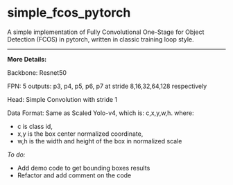 # simple_fcos_pytorch
A simple implementation of Fully Convolutional One-Stage for Object Detection (FCOS) in pytorch, written in classic training loop style.

****
**More Details:**

Backbone: Resnet50

FPN: 5 outputs: p3, p4, p5, p6, p7 at stride 8,16,32,64,128 respectively

Head: Simple Convolution with stride 1

Data Format: Same as Scaled Yolo-v4, which is: c,x,y,w,h. where:
- c is class id,
-  x,y is the box center normalized coordinate,
-  w,h is the width and height of the box in normalized scale

*To do:*

- Add demo code to get bounding boxes results
- Refactor and add comment on the code
